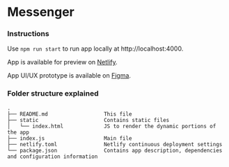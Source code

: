 # Messenger

### Instructions
Use `npm run start` to run app locally at http://localhost:4000.

App is available for preview on [Netlify](https://pensive-austin-8ea525.netlify.app/).

App UI/UX prototype is available on [Figma](https://www.figma.com/file/MryUh4UNG7Cpk8bUMGshvN/Praktikum-Messenger?node-id=0%3A1).

### Folder structure explained
    .
    ├── README.md                  This file
    ├── static                     Contains static files
    │   └── index.html             JS to render the dynamic portions of the app
    ├── index.js                   Main file
    ├── netlify.toml               Netlify continuous deployment settings
    └── package.json               Contains app description, dependencies and configuration information
